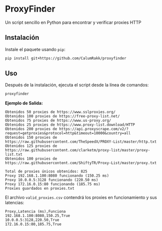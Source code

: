 # ProxyFinder

Un script sencillo en Python para encontrar y verificar proxies HTTP

## Instalación

Instale el paquete usando `pip`:

```bash
pip install git+https://github.com/CalumRakk/proxyfinder
```

## Uso

Después de la instalación, ejecuta el script desde la línea de comandos:

```bash
proxyfinder
```

**Ejemplo de Salida:**

```
Obtenidos 50 proxies de https://www.sslproxies.org/
Obtenidos 100 proxies de https://free-proxy-list.net/
Obtenidos 75 proxies de https://www.us-proxy.org/
Obtenidos 25 proxies de https://www.proxy-list.download/HTTP
Obtenidos 200 proxies de https://api.proxyscrape.com/v2/?request=getproxies&protocol=http&timeout=10000&country=all
Obtenidos 150 proxies de https://raw.githubusercontent.com/TheSpeedX/PROXY-List/master/http.txt
Obtenidos 125 proxies de https://raw.githubusercontent.com/clarketm/proxy-list/master/proxy-list.txt
Obtenidos 100 proxies de https://raw.githubusercontent.com/ShiftyTR/Proxy-List/master/proxy.txt

Total de proxies únicos obtenidos: 825
Proxy 192.168.1.100:8080 funcionando (150.25 ms)
Proxy 10.0.0.5:3128 funcionando (220.50 ms)
Proxy 172.16.0.15:80 funcionando (185.75 ms)
Proxies guardados en proxies.txt
```

El archivo `valid_proxies.csv` contendrá los proxies en funcionamiento y sus latencias:

```csv
Proxy,Latencia (ms),Funciona
192.168.1.100:8080,150.25,True
10.0.0.5:3128,220.50,True
172.16.0.15:80,185.75,True
```
